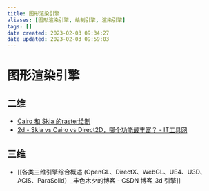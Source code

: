 ```yaml
---
title: 图形渲染引擎
aliases: [图形渲染引擎, 绘制引擎, 渲染引擎]
tags: []
date created: 2023-02-03 09:34:27
date updated: 2023-02-03 09:59:03
---
```


# 图形渲染引擎

## 二维

- [Cairo 和 Skia 的raster绘制](http://www.funwoow.com/cairo-skia-raster/)
- [2d - Skia vs Cairo vs Direct2D，哪个功能最丰富？ - IT工具网](https://www.coder.work/article/6749651)

## 三维

- [[各类三维引擎综合概述 (OpenGL、DirectX、WebGL、UE4、U3D、ACIS、ParaSolid）_丰色木夕的博客 - CSDN 博客_3d 引擎]]
